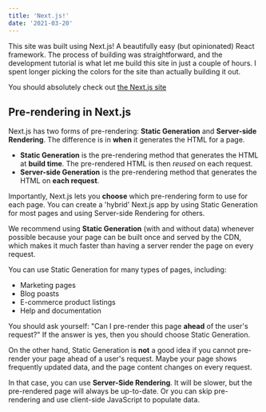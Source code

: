 ```yaml
---
title: 'Next.js!'
date: '2021-03-20'
---
```

This site was built using Next.js! A beautifully easy (but opinionated) React framework. The process of building was straightforward, and the development tutorial is what let me build this site in just a couple of hours. I spent longer picking the colors for the site than actually building it out.

You should absolutely check out [the Next.js site](https://nextjs.org/)

## Pre-rendering in Next.js
Next.js has two forms of pre-rendering: **Static Generation** and **Server-side Rendering**. The difference is in **when** it generates the HTML for a page.

- **Static Generation** is the pre-rendering method that generates the HTML at **build time**. The pre-rendered HTML is then _reused_ on each request.
- **Server-side Generation** is the pre-rendering method that generates the HTML on **each request**.

Importantly, Next.js lets you **choose** which pre-rendering form to use for each page. You can create a 'hybrid' Next.js app by using Static Generation for most pages and using Server-side Rendering for others.

We recommend using **Static Generation** (with and without data) whenever possible because your page can be built once and served by the CDN, which makes it much faster than having a server render the page on every request.

You can use Static Generation for many types of pages, including:

- Marketing pages
- Blog poasts
- E-commerce product listings
- Help and documentation

You should ask yourself: "Can I pre-render this page **ahead** of the user's request?" If the answer is yes, then you should choose Static Generation.

On the other hand, Static Generation is **not** a good idea if you cannot pre-render your page ahead of a user's request. Maybe your page shows frequently updated data, and the page content changes on every request.

In that case, you can use **Server-Side Rendering**. It will be slower, but the pre-rendered page will always be up-to-date. Or you can skip pre-rendering and use client-side JavaScript to populate data.
